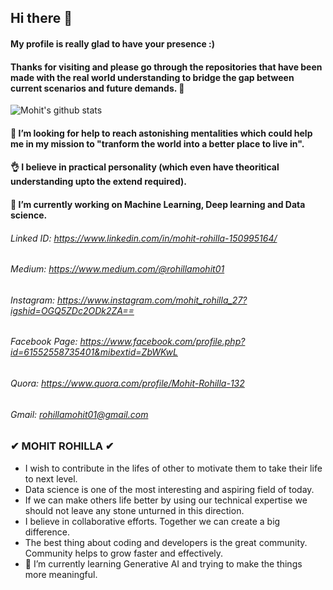 ## Hi there 👋

#### My profile is really glad to have your presence :) 

#### Thanks for visiting and please go through the repositories that have been made with the real world understanding to bridge the gap between current scenarios and future demands. 🙂

![Mohit's github stats](https://github-readme-stats.vercel.app/api?username=mohitrohilla021&show_icons=true&theme=radical&hide=contribs,prs)

#### 🤔 I’m looking for help to reach astonishing mentalities which could help me in my mission to "tranform the world into a better place to live in".

#### 👌 I believe in practical personality (which even have theoritical understanding upto the extend required). 

#### 🔭 I’m currently working on Machine Learning, Deep learning and Data science. 

###### Linked ID: https://www.linkedin.com/in/mohit-rohilla-150995164/
###### Medium: https://www.medium.com/@rohillamohit01
###### Instagram: https://www.instagram.com/mohit_rohilla_27?igshid=OGQ5ZDc2ODk2ZA==
###### Facebook Page: https://www.facebook.com/profile.php?id=61552558735401&mibextid=ZbWKwL
###### Quora: https://www.quora.com/profile/Mohit-Rohilla-132
###### Gmail: rohillamohit01@gmail.com
 

### ✔ MOHIT ROHILLA ✔

- I wish to contribute in the lifes of other to motivate them to take their life to next level.
- Data science is one of the most interesting and aspiring field of today.
- If we can make others life better by using our technical expertise we should not leave any stone unturned in this direction. 
- I believe in collaborative efforts. Together we can create a big difference.
- The best thing about coding and developers is the great community. Community helps to grow faster and effectively.
- 🌱 I’m currently learning Generative AI and trying to make the things more meaningful.

<!--
**mohitrohilla021/mohitrohilla021** is a ✨ _special_ ✨ repository because its `README.md` (this file) appears on your GitHub profile.

Here are some ideas to get you started:


- 🌱 I’m currently learning ...
- 👯 I’m looking to collaborate on ...
- 🤔 I’m looking for help with ...
- 💬 Ask me about ...
- 📫 How to reach me: ...
- 😄 Pronouns: ...
- ⚡ Fun fact: ...
-->
